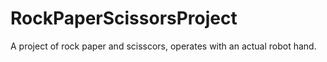 # RockPaperScissorsProject
A project of rock paper and scisscors, operates with an actual robot hand. 
